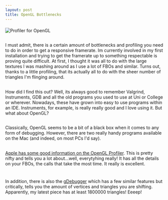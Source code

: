 ```yaml
--- 
layout: post
title: OpenGL Bottlenecks
---
```

####
![Profiler for OpenGL](http://developer.apple.com/library/mac/documentation/graphicsimaging/conceptual/OpenGL-MacProgGuide/art/opengl_profiler_window.jpg)

##
I must admit, there is a certain amount of bottlenecks and profiling you need to do in order to get a responsive framerate. Im currently involved in my first installation and trying to get the framerate up to something respectable is proving quite difficult. At first, I thought it was all to do with the large textures I was mashing around as I use a lot of FBOs and similar. Turns out, thanks to a little profiling, that its actually all to do with the sheer number of triangles I'm flinging around.

##
How did I find this out? Well, its always good to remember Valgrind, Instruments, GDB and all the old programs you used to use at Uni or College or wherever. Nowadays, these have grown into easy to use programs within an IDE. Instruments, for example, is really really good and I love using it. But what about OpenGL?

##
Classically, OpenGL seems to be a bit of a black box when it comes to any form of debugging. However, there are two really handy programs available on the Mac (and indeed, on most PCs I'd say).

##
<a href="http://developer.apple.com/library/mac/#documentation/graphicsimaging/conceptual/OpenGL-MacProgGuide/opengl_performance/opengl_performance.html">Apple has some good information on the OpenGL Profiler</a>. This is pretty nifty and tells you a lot about...well, everytyhing really! It has all the details on your FBOs, the calls that take the most time. It really is excellent.

#
In addition, there is also the <a href="http://support.gremedy.com/default.asp?forum.1.41.3">gDebugger</a> which has a few similar features but critically, tells you the amount of vertices and triangles you are shifting. Apparently, my latest piece has at least 1800000 triangles! Eeeep!

